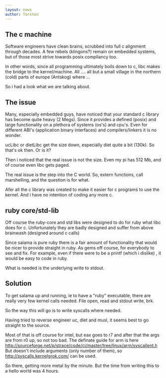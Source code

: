 ```yaml
---
layout: news
author: Torsten
---
```


The c machine
-------------

Software engineers have clean brains, scrubbed into full c alignment through decades. A few rebels (klingons?) remain on embedded systems, but of those most strive towards posix compliancy too.

In other words, since all programming ultimately boils down to c, libc makes the bridge to the kernel/machine. All ....  all but a small village in the northern (cold) parts of europe (Antskog) where ...
 
So i had a look what we are talking about.

The issue 
----------

Many, especially embedded guys, have noticed that your standard c library has become quite heavy (2 Megs).
Since it provides a defined (posix) and large functionality on a plethora of systems (os's) and cpu's. Even for different ABI's (application binary interfaces) and compilers/linkers it is no wonder.

ucLibc or dietLibc get the size down, especially diet quite a bit (130k). So that's ok then. Or is it?

Then i noticed that the real issue is not the size. Even my pi has 512 Mb, and of course even libc gets paged. 

The real issue is the step into the C world. So, extern functions, call marshelling, and the question is for what.

Afer all the c library was created to make it easier for c programs to use the kernel. And i have no intention of coding any more c.

ruby core/std-lib
------------

Off course the ruby-core and std libs were designed to do for ruby what libc does for c. Unfortunately they are badly designed and suffer from above brainwash (designed around c calls)

Since salama is pure ruby there is a fair amount of functionality that would be nicer to provide straight in ruby. As gems off course, for everybody to see and fix. 
For example, even if there were to be a printf (which i dislike) , it would be easy to code in ruby. 

What is needed is the underlying write to stdout.

Solution
--------

To get salama up and running, ie to have a "ruby" executable, there are really very few kernel calls needed. File open, read and stdout write, brk.

So the way this will go is to write syscalls where needed. 

Having tried to reverse engineer uc, diet and musl, it seems best to go straight to the source. 

Most of that is off course for intel, but eax goes to r7 and after that the args are from r0 up, so not too bad. The definate guide for arm is here http://sourceforge.net/p/strace/code/ci/master/tree/linux/arm/syscallent.h
But doesn't include arguments (only number of them), so http://syscalls.kernelgrok.com/ can be used.

So there, getting more metal by the minute. But the time from writing this to a hello world was 4 hours.
